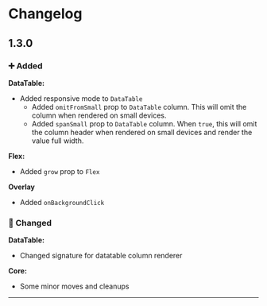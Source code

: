 # Changelog

## 1.3.0

### ➕ Added

**DataTable:**
- Added responsive mode to `DataTable`
  - Added `omitFromSmall` prop to `DataTable` column. This will omit the column when rendered on small devices.
  - Added `spanSmall` prop to `DataTable` column. When `true`, this will omit the column header when rendered on small devices and render the value full width.

**Flex:**
- Added `grow` prop to `Flex`

**Overlay**
- Added `onBackgroundClick`

### 📝 Changed

**DataTable:**
- Changed signature for datatable column renderer

**Core:**
- Some minor moves and cleanups

---

<!---
Changelog template:

## 0.0.X
#### ➕ Added
 This was added
#### 📝 Changed
 This was changed
#### 🐞 Fixed
 This was fixed
-->

